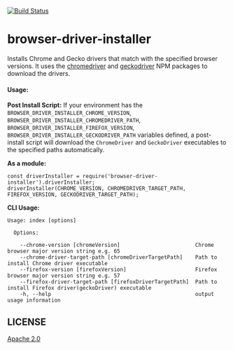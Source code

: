 [![Build Status](https://travis-ci.org/unscrambl/browser-driver-installer.svg?branch=master)](https://travis-ci.org/unscrambl/browser-driver-installer)

# browser-driver-installer
Installs Chrome and Gecko drivers that match with the specified browser versions. It uses the [chromedriver](https://www.npmjs.com/package/chromedriver) and [geckodriver](https://www.npmjs.com/package/geckodriver) NPM packages to download the drivers. 

#### Usage:

**Post Install Script:** If your environment has the `BROWSER_DRIVER_INSTALLER_CHROME_VERSION`, `BROWSER_DRIVER_INSTALLER_CHROMEDRIVER_PATH`, `BROWSER_DRIVER_INSTALLER_FIREFOX_VERSION`, `BROWSER_DRIVER_INSTALLER_GECKODRIVER_PATH` variables defined, a post-install script will download the `ChromeDriver` and `GeckoDriver` executables to the specified paths automatically. 


**As a module:**
```
const driverInstaller = require('browser-driver-installer').driverInstaller;
driverInstaller(CHROME_VERSION, CHROMEDRIVER_TARGET_PATH, FIREFOX_VERSION, GECKODRIVER_TARGET_PATH);
```


**CLI Usage:**

````
Usage: index [options]

  Options:

    --chrome-version [chromeVersion]                        Chrome browser major version string e.g. 65
    --chrome-driver-target-path [chromeDriverTargetPath]    Path to install Chrome driver executable
    --firefox-version [firefoxVersion]                      Firefox browser major version string e.g. 57
    --firefox-driver-target-path [firefoxDriverTargetPath]  Path to install Firefox driver(geckoDriver) executable
    -h, --help                                              output usage information
````

## LICENSE
[Apache 2.0](https://github.com/unscrambl/browser-driver-installer/blob/master/LICENSE)